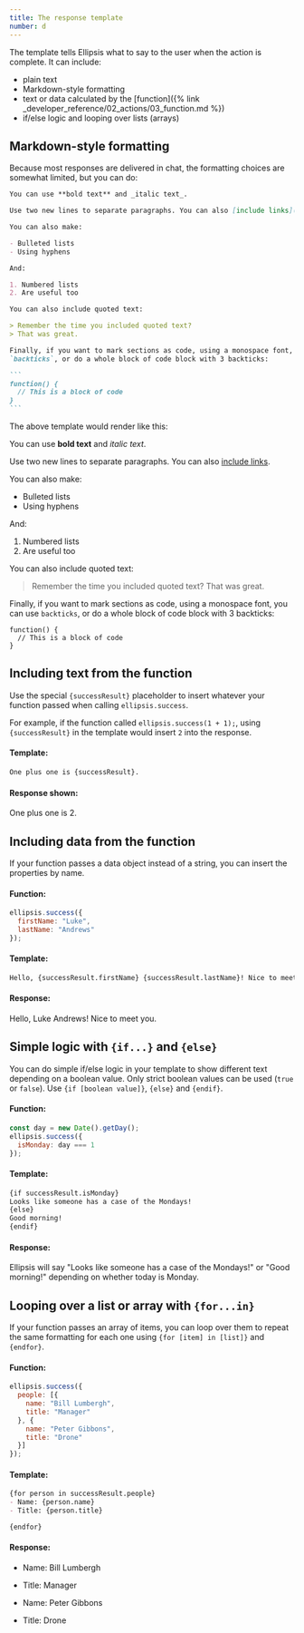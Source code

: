 ```yaml
---
title: The response template
number: d
---
```


The template tells Ellipsis what to say to the user when the action is complete. It can include:

- plain text
- Markdown-style formatting
- text or data calculated by the [function]({% link _developer_reference/02_actions/03_function.md %})
- if/else logic and looping over lists (arrays)

## Markdown-style formatting

Because most responses are delivered in chat, the formatting choices are somewhat limited, but you can do:

````markdown
You can use **bold text** and _italic text_.

Use two new lines to separate paragraphs. You can also [include links](https://ellipsis.ai).

You can also make:

- Bulleted lists
- Using hyphens

And:

1. Numbered lists
2. Are useful too

You can also include quoted text:

> Remember the time you included quoted text?
> That was great.

Finally, if you want to mark sections as code, using a monospace font, you can use
`backticks`, or do a whole block of code block with 3 backticks:

```
function() {
  // This is a block of code
}
```
````

The above template would render like this:

You can use **bold text** and _italic text_.

Use two new lines to separate paragraphs. You can also [include links](https://ellipsis.ai).

You can also make:

- Bulleted lists
- Using hyphens

And:

1. Numbered lists
2. Are useful too

You can also include quoted text:

> Remember the time you included quoted text?
> That was great.

Finally, if you want to mark sections as code, using a monospace font, you can use
`backticks`, or do a whole block of code block with 3 backticks:

```
function() {
  // This is a block of code
}
```

## Including text from the function

Use the special `{successResult}` placeholder to insert whatever your function passed when calling `ellipsis.success`.

For example, if the function called `ellipsis.success(1 + 1);`, using `{successResult}` in the template would insert `2` into the response.

#### Template:

```markdown
One plus one is {successResult}.
```

#### Response shown:

One plus one is 2.

## Including data from the function

If your function passes a data object instead of a string, you can insert the properties by name.

#### Function:

```javascript
ellipsis.success({
  firstName: "Luke",
  lastName: "Andrews"
});
```

#### Template:

```markdown
Hello, {successResult.firstName} {successResult.lastName}! Nice to meet you.
```

#### Response:

Hello, Luke Andrews! Nice to meet you.

## Simple logic with `{if...}` and `{else}`

You can do simple if/else logic in your template to show different text depending on a boolean value. Only strict boolean values can be used (`true` or `false`). Use `{if [boolean value]}`, `{else}` and `{endif}`.

#### Function:

```javascript
const day = new Date().getDay();
ellipsis.success({
  isMonday: day === 1
});
```

#### Template:

```markdown
{if successResult.isMonday}
Looks like someone has a case of the Mondays!
{else}
Good morning!
{endif}
```

#### Response:

Ellipsis will say "Looks like someone has a case of the Mondays!" or "Good morning!" depending on whether today is Monday.

## Looping over a list or array with `{for...in}`

If your function passes an array of items, you can loop over them to repeat the same formatting for each one using `{for [item] in [list]}` and `{endfor}`.

#### Function:

```javascript
ellipsis.success({
  people: [{
    name: "Bill Lumbergh",
    title: "Manager"
  }, {
    name: "Peter Gibbons",
    title: "Drone"
  }]
});
```

#### Template:

```markdown
{for person in successResult.people}
- Name: {person.name}
- Title: {person.title}

{endfor}
```

#### Response:

- Name: Bill Lumbergh
- Title: Manager

- Name: Peter Gibbons
- Title: Drone
